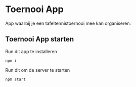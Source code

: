 # Toernooi App

App waarbij je een tafeltennistoernooi mee kan organiseren.

## Toernooi App starten

Run dit app te installeren

```
npm i
```

Run dit om de server te starten

```
npm start
```